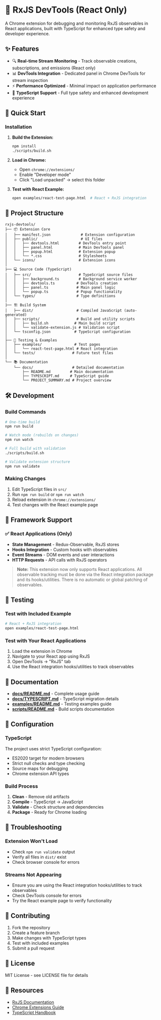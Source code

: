 # 🔄 RxJS DevTools (React Only)

A Chrome extension for debugging and monitoring RxJS observables in React applications, built with TypeScript for enhanced type safety and developer experience.

## ✨ Features

- 🔍 **Real-time Stream Monitoring** - Track observable creations, subscriptions, and emissions (React only)
- 📊 **DevTools Integration** - Dedicated panel in Chrome DevTools for stream inspection  
- ⚡ **Performance Optimized** - Minimal impact on application performance
- 🔧 **TypeScript Support** - Full type safety and enhanced development experience

## 🚀 Quick Start

### Installation

1. **Build the Extension:**
   ```bash
   npm install
   ./scripts/build.sh
   ```

2. **Load in Chrome:**
   - Open `chrome://extensions/`
   - Enable "Developer mode"  
   - Click "Load unpacked" → select this folder

3. **Test with React Example:**
   ```bash
   open examples/react-test-page.html  # React + RxJS integration
   ```

## 📁 Project Structure

```
rxjs-devtools/
├── 📦 Extension Core
│   ├── manifest.json              # Extension configuration
│   ├── public/                    # UI files
│   │   ├── devtools.html         # DevTools entry point
│   │   ├── panel.html            # Main DevTools panel
│   │   ├── popup.html            # Extension popup
│   │   └── *.css                 # Stylesheets
│   └── icons/                    # Extension icons
│
├── 💻 Source Code (TypeScript)
│   ├── src/                      # TypeScript source files
│   │   ├── background.ts         # Background service worker
│   │   ├── devtools.ts          # DevTools creation
│   │   ├── panel.ts             # Main panel logic
│   │   └── popup.ts             # Popup functionality
│   └── types/                   # Type definitions
│
├── 🏗️ Build System
│   ├── dist/                    # Compiled JavaScript (auto-generated)
│   ├── scripts/                 # Build and utility scripts
│   │   ├── build.sh            # Main build script
│   │   └── validate-extension.js # Validation script
│   └── tsconfig.json           # TypeScript configuration
│
├── 🧪 Testing & Examples
│   ├── examples/               # Test pages
│   │   └── react-test-page.html # React integration
│   └── tests/                 # Future test files
│
└── 📚 Documentation
    └── docs/                  # Detailed documentation
        ├── README.md         # Main documentation
        ├── TYPESCRIPT.md     # TypeScript guide  
        └── PROJECT_SUMMARY.md # Project overview
```

## 🛠️ Development

### Build Commands

```bash
# One-time build
npm run build

# Watch mode (rebuilds on changes)
npm run watch

# Full build with validation
./scripts/build.sh

# Validate extension structure
npm run validate
```

### Making Changes

1. Edit TypeScript files in `src/`
2. Run `npm run build` or `npm run watch`
3. Reload extension in `chrome://extensions/`
4. Test changes with the React example page

## 🎯 Framework Support

### ✅ React Applications (Only)
- **State Management** - Redux-Observable, RxJS stores
- **Hooks Integration** - Custom hooks with observables
- **Event Streams** - DOM events and user interactions
- **HTTP Requests** - API calls with RxJS operators

> **Note:** This extension now only supports React applications. All observable tracking must be done via the React integration package and its hooks/utilities. There is no automatic or global patching of observables.

## 🧪 Testing

### Test with Included Example

```bash
# React + RxJS integration  
open examples/react-test-page.html
```

### Test with Your React Applications

1. Load the extension in Chrome
2. Navigate to your React app using RxJS
3. Open DevTools → "RxJS" tab
4. Use the React integration hooks/utilities to track observables

## 📖 Documentation

- **[docs/README.md](docs/README.md)** - Complete usage guide
- **[docs/TYPESCRIPT.md](docs/TYPESCRIPT.md)** - TypeScript migration details
- **[examples/README.md](examples/README.md)** - Testing examples guide
- **[scripts/README.md](scripts/README.md)** - Build scripts documentation

## 🔧 Configuration

### TypeScript

The project uses strict TypeScript configuration:
- ES2020 target for modern browsers
- Strict null checks and type checking
- Source maps for debugging
- Chrome extension API types

### Build Process

1. **Clean** - Remove old artifacts
2. **Compile** - TypeScript → JavaScript  
3. **Validate** - Check structure and dependencies
4. **Package** - Ready for Chrome loading

## 🐛 Troubleshooting

### Extension Won't Load
- Check `npm run validate` output
- Verify all files in `dist/` exist
- Check browser console for errors

### Streams Not Appearing
- Ensure you are using the React integration hooks/utilities to track observables
- Check DevTools console for errors
- Try the React example page to verify functionality

## 🤝 Contributing

1. Fork the repository
2. Create a feature branch
3. Make changes with TypeScript types
4. Test with included examples
5. Submit a pull request

## 📄 License

MIT License - see LICENSE file for details

## 🔗 Resources

- [RxJS Documentation](https://rxjs.dev/)
- [Chrome Extensions Guide](https://developer.chrome.com/docs/extensions/)
- [TypeScript Handbook](https://www.typescriptlang.org/docs/)

